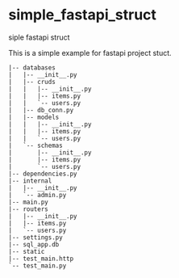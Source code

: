 # simple_fastapi_struct
siple fastapi struct

This is a simple example for fastapi project stuct.
```
|-- databases
|   |-- __init__.py
|   |-- cruds
|   |   |-- __init__.py
|   |   |-- items.py
|   |   `-- users.py
|   |-- db_conn.py
|   |-- models
|   |   |-- __init__.py
|   |   |-- items.py
|   |   `-- users.py
|   `-- schemas
|       |-- __init__.py
|       |-- items.py
|       `-- users.py
|-- dependencies.py
|-- internal
|   |-- __init__.py
|   `-- admin.py
|-- main.py
|-- routers
|   |-- __init__.py
|   |-- items.py
|   `-- users.py
|-- settings.py
|-- sql_app.db
|-- static
|-- test_main.http
`-- test_main.py

```

